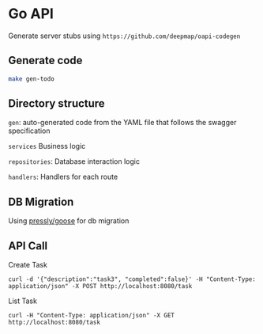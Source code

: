 # Go API

Generate server stubs using `https://github.com/deepmap/oapi-codegen`

## Generate code

```sh
make gen-todo
```

## Directory structure

`gen`: auto-generated code from the YAML file that follows the swagger specification

`services` Business logic

`repositories`: Database interaction logic

`handlers`: Handlers for each route

## DB Migration

Using [pressly/goose](https://github.com/pressly/goose) for db migration

## API Call

Create Task

`curl -d '{"description":"task3", "completed":false}' -H "Content-Type: application/json" -X POST http://localhost:8080/task`

List Task

`curl -H "Content-Type: application/json" -X GET http://localhost:8080/task`
